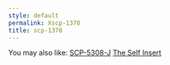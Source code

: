 ```yaml
---
style: default
permalink: Xscp-1370
title: scp-1370
---
```

You may also like:
[SCP-5308-J](http://scp-wiki.net/scp-5308-j)
[The Self Insert](http://scp-wiki.net/theselfinsert)